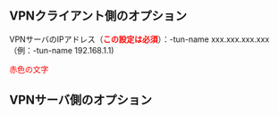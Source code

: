 ## VPNクライアント側のオプション
VPNサーバのIPアドレス（**<font color="#ff000">この設定は必須</font>**）：-tun-name xxx.xxx.xxx.xxx（例：-tun-name 192.168.1.1)

<font color="#ff0000">赤色の文字</font>


## VPNサーバ側のオプション
